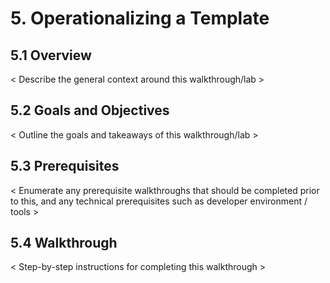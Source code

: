 # 5. Operationalizing a Template

## 5.1 Overview
< Describe the general context around this walkthrough/lab >

## 5.2 Goals and Objectives
< Outline the goals and takeaways of this walkthrough/lab >

## 5.3 Prerequisites
< Enumerate any prerequisite walkthroughs that should be completed prior to this, and any technical prerequisites such as developer environment / tools >

## 5.4 Walkthrough
< Step-by-step instructions for completing this walkthrough >